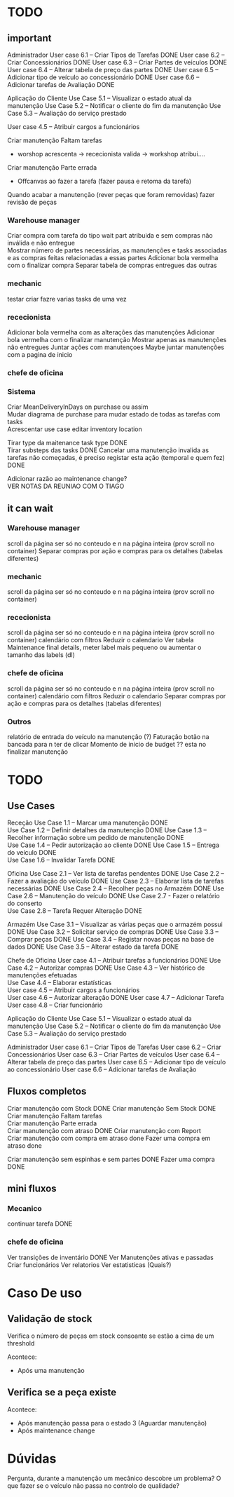 
# TODO 

## important


Administrador
User case 6.1 – Criar Tipos de Tarefas                          DONE
User case 6.2 – Criar Concessionários                           DONE
User case 6.3 – Criar Partes de veículos                        DONE
User case 6.4 – Alterar tabela de preço das partes              DONE
User case 6.5 – Adicionar tipo de veículo ao concessionário     DONE
User case 6.6 – Adicionar tarefas de Avaliação                  DONE


Aplicação do Cliente
Use Case 5.1 – Visualizar o estado atual da manutenção
Use Case 5.2 – Notificar o cliente do fim da manutenção
Use Case 5.3 – Avaliação do serviço prestado

User case 4.5 – Atribuir cargos a funcionários


Criar manutenção Faltam tarefas
- worshop acrescenta -> rececionista valida -> workshop atribui....

Criar manutenção Parte errada
- Offcanvas ao fazer a tarefa (fazer pausa e retoma da tarefa)


Quando acabar a manutenção (rever peças que foram removidas) fazer revisão de peças


### Warehouse manager
Criar compra com tarefa do tipo wait part atribuida e sem compras não inválida e não entregue           
Mostrar número de partes necessárias, as manutenções e tasks associadas e as compras feitas relacionadas a essas partes
Adicionar bola vermelha com o finalizar compra
Separar tabela de compras entregues das outras


### mechanic

testar criar fazre varias tasks de uma vez



### rececionista
Adicionar bola vermelha com as alterações das manutenções
Adicionar bola vermelha com o finalizar manutenção
Mostrar apenas as manutenções não entregues
Juntar ações com manutençoes
Maybe juntar manutenções com a pagina de inicio


### chefe de oficina 


### Sistema 

Criar MeanDeliveryInDays on purchase ou assim                                   
Mudar diagrama de purchase para mudar estado de todas as tarefas com tasks      
Acrescentar use case editar inventory location                        

Tirar type da maitenance task type                                                                                      DONE                                   
Tirar substeps das tasks                                                                                                DONE
Cancelar uma manutenção invalida as tarefas não começadas, é preciso registar esta ação (temporal e quem fez)           DONE

Adicionar razão ao maintenance change?   
VER NOTAS DA REUNIAO COM O TIAGO                               

<!-- Trocar pneus pode requerer remover 2 peças -->
<!-- Alterar Tasks type para meter quantidade necessária  -->

<!-- Adicionar quantity real ao inventário (é alterada com o registo de compras e finalização de tarefas)
- a quantidade disponivel é decrescentada na criação de tarefas e na saida de waitPart e é somada na invalidação, registo -->


## it can wait


### Warehouse manager
scroll da página ser só no conteudo e n na página inteira (prov scroll no container) 
Separar compras por ação e compras para os detalhes (tabelas diferentes)

### mechanic
scroll da página ser só no conteudo e n na página inteira (prov scroll no container) 


### rececionista
scroll da página ser só no conteudo e n na página inteira (prov scroll no container) 
calendário com filtros
Reduzir o calendario 
Ver tabela Maintenance final details, meter label mais pequeno ou aumentar o tamanho das labels (dl)


### chefe de oficina 
scroll da página ser só no conteudo e n na página inteira (prov scroll no container) 
calendário com filtros
Reduzir o calendario 
Separar compras por ação e compras para os detalhes (tabelas diferentes)


### Outros

relatório de entrada do veículo na manutenção (?)
Faturação
botão na bancada para n ter de clicar 
Momento de inicio de budget ?? esta no finalizar manutenção





# TODO
## Use Cases
Receção 
Use Case 1.1 – Marcar uma manutenção                                DONE                       
Use Case 1.2 – Definir detalhes da manutenção                       DONE
Use Case 1.3 – Recolher informação sobre um pedido de manutenção    DONE   
Use Case 1.4 – Pedir autorização ao cliente                         DONE
Use Case 1.5 – Entrega do veículo                                   DONE                           
Use Case 1.6 – Invalidar Tarefa                                     DONE


Oficina
Use Case 2.1 – Ver lista de tarefas pendentes                       DONE
Use Case 2.2 – Fazer a avaliação do veículo                         DONE
Use Case 2.3 – Elaborar lista de tarefas necessárias                DONE
Use Case 2.4 – Recolher peças no Armazém                            DONE
Use Case 2.6 – Manutenção do veículo                                DONE
Use Case 2.7 - Fazer o relatório do conserto                        
Use Case 2.8 – Tarefa Requer Alteração                              DONE

Armazém
Use Case 3.1 – Visualizar as várias peças que o armazém possui      DONE
Use Case 3.2 – Solicitar serviço de compras                         DONE
Use Case 3.3 – Comprar peças                                        DONE
Use Case 3.4 – Registar novas peças na base de dados                DONE
Use Case 3.5 – Alterar estado da tarefa                             DONE

Chefe de Oficina
User case 4.1 – Atribuir tarefas a funcionários                     DONE
Use Case 4.2 – Autorizar compras                                    DONE
Use Case 4.3 – Ver histórico de manutenções efetuadas               
Use Case 4.4 – Elaborar estatísticas                                
User case 4.5 – Atribuir cargos a funcionários                      
User case 4.6 – Autorizar alteração                                 DONE
User case 4.7 – Adicionar Tarefa                                    
User case 4.8 – Criar funcionário                                   

Aplicação do Cliente
Use Case 5.1 – Visualizar o estado atual da manutenção
Use Case 5.2 – Notificar o cliente do fim da manutenção
Use Case 5.3 – Avaliação do serviço prestado

Administrador
User case 6.1 – Criar Tipos de Tarefas
User case 6.2 – Criar Concessionários
User case 6.3 – Criar Partes de veículos
User case 6.4 – Alterar tabela de preço das partes
User case 6.5 – Adicionar tipo de veículo ao concessionário
User case 6.6 – Adicionar tarefas de Avaliação



## Fluxos completos

Criar manutenção com Stock                  DONE
Criar manutenção Sem Stock                  DONE
Criar manutenção Faltam tarefas             
Criar manutenção Parte errada               
Criar manutenção com atraso                 DONE
Criar manutenção com Report             
Criar manutenção com compra em atraso       done
Fazer uma compra em atraso                  done

Criar manutenção sem espinhas e sem partes DONE
Fazer uma compra                           DONE

## mini fluxos 
### Mecanico
continuar tarefa                            DONE

### chefe de oficina
Ver transições de inventário                DONE
Ver Manutenções ativas e passadas
Criar funcionários
Ver relatorios
Ver estatisticas (Quais?)





# Caso De uso 
## Validação de stock
Verifica o número de peças em stock consoante se estão a cima de um threshold

Acontece:
- Após uma manutenção

## Verifica se a peça existe
Acontece:
- Após manutenção passa para o estado 3 (Aguardar manutenção)
- Após maintenance change



# Dúvidas
Pergunta, durante a manutenção um mecânico descobre um problema?
O que fazer se o veículo não passa no controlo de qualidade?
